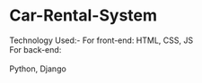 # Car-Rental-System
Technology Used:-
For front-end:
  HTML, CSS, JS<br>
For back-end:<br>  
  Python, Django
  
